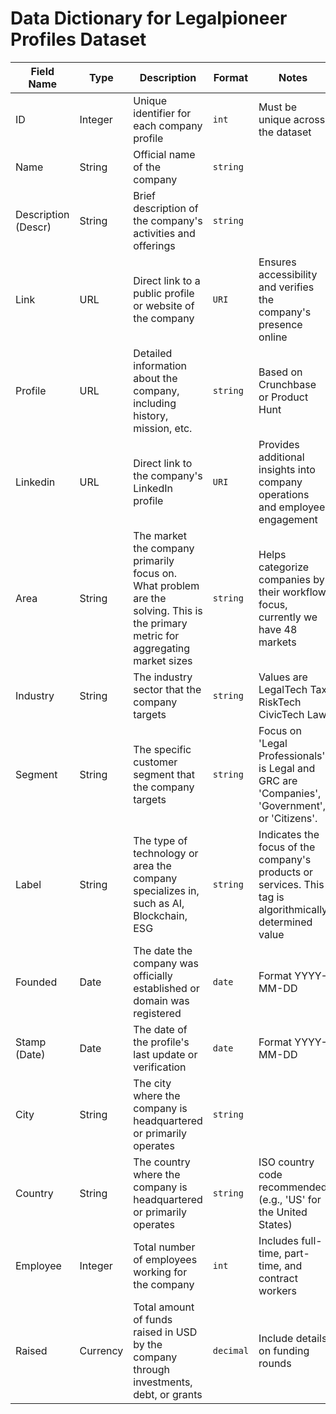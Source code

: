 # Data Dictionary for Legalpioneer Profiles Dataset

| Field Name       | Type     | Description                                                  | Format          | Notes                                                                                   |
|-------------------|----------|--------------------------------------------------------------|------------------|----------------------------------------------------------------------------------------|
| ID                | Integer   | Unique identifier for each company profile                    | `int`            | Must be unique across the dataset                                                       |
| Name              | String    | Official name of the company                                  | `string`         |                                                                                        |
| Description (Descr) | String    | Brief description of the company's activities and offerings     | `string`         |                                                                                        |
| Link              | URL       | Direct link to a public profile or website of the company          | `URI`            | Ensures accessibility and verifies the company's presence online                         |
| Profile           | URL    | Detailed information about the company, including history, mission, etc. | `string`         | Based on Crunchbase or Product Hunt                                |
| Linkedin          | URL       | Direct link to the company's LinkedIn profile                     | `URI`            | Provides additional insights into company operations and employee engagement             |
| Area   | String    | The market the company primarily focus on. What problem are the solving. This is the primary metric for aggregating market sizes | `string`         | Helps categorize companies by their workflow focus, currently we have 48 markets                                      |
| Industry    | String    | The industry sector that the company targets                       | `string`         | Values are LegalTech	Tax	RiskTech	CivicTech	Law                                     |
| Segment    | String    | The specific customer segment that the company targets           | `string`         | Focus on 'Legal Professionals' is Legal and GRC are 'Companies', 'Government', or 'Citizens'.     |
| Label | String | The type of technology or area the company specializes in, such as AI, Blockchain, ESG | `string`         | Indicates the focus of the company's products or services. This tag is algorithmically determined value                                    |
| Founded            | Date       | The date the company was officially established or domain was registered                 | `date`            | Format YYYY-MM-DD                                                                        |
| Stamp (Date)      | Date       | The date of the profile's last update or verification              | `date`            | Format YYYY-MM-DD                                                                        |
| City               | String    | The city where the company is headquartered or primarily operates  | `string`         |                                                                                        |
| Country             | String    | The country where the company is headquartered or primarily operates | `string`         | ISO country code recommended (e.g., 'US' for the United States)                              |
| Employee      | Integer   | Total number of employees working for the company                | `int`            | Includes full-time, part-time, and contract workers                                        |
| Raised   | Currency   | Total amount of funds raised in USD by the company through investments, debt, or grants | `decimal`        | Include details on funding rounds                                   |
